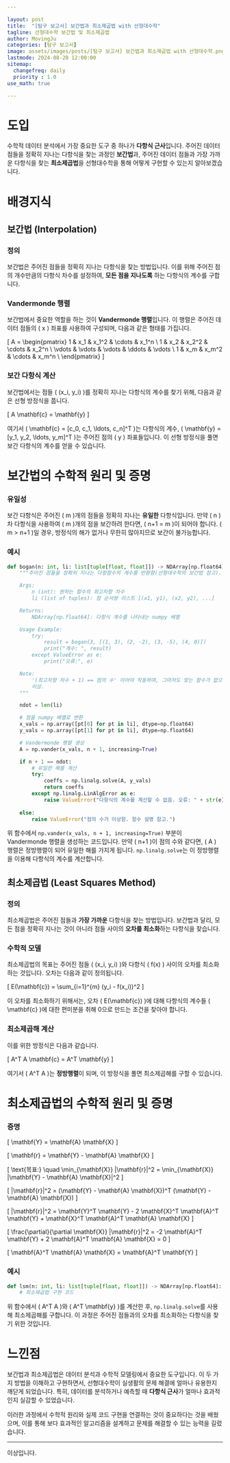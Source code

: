 ```yaml
---

layout: post  
title:  "[탐구 보고서] 보간법과 최소제곱법 with 선형대수학"  
tagline: 선형대수학 보간법 및 최소제곱법  
author: MovingJu  
categories: [탐구 보고서]  
image: assets/images/posts/[탐구 보고서] 보간법과 최소제곱법 with 선형대수학.png  
lastmode: 2024-08-20 12:00:00  
sitemap:  
  changefreq: daily  
  priority : 1.0  
use_math: true  

---
```


# 도입

수학적 데이터 분석에서 가장 중요한 도구 중 하나가 **다항식 근사**입니다. 주어진 데이터 점들을 정확히 지나는 다항식을 찾는 과정인 **보간법**과, 주어진 데이터 점들과 가장 가까운 다항식을 찾는 **최소제곱법**을 선형대수학을 통해 어떻게 구현할 수 있는지 알아보겠습니다.

# 배경지식

## 보간법 (Interpolation)

### 정의

보간법은 주어진 점들을 정확히 지나는 다항식을 찾는 방법입니다. 이를 위해 주어진 점의 개수만큼의 다항식 차수를 설정하여, **모든 점을 지나도록** 하는 다항식의 계수를 구합니다.

### Vandermonde 행렬

보간법에서 중요한 역할을 하는 것이 **Vandermonde 행렬**입니다. 이 행렬은 주어진 데이터 점들의 \( x \) 좌표를 사용하여 구성되며, 다음과 같은 형태를 가집니다.

\[
A = \begin{pmatrix}
1 & x_1 & x_1^2 & \cdots & x_1^n \\
1 & x_2 & x_2^2 & \cdots & x_2^n \\
\vdots & \vdots & \vdots & \ddots & \vdots \\
1 & x_m & x_m^2 & \cdots & x_m^n \\
\end{pmatrix}
\]

### 보간 다항식 계산

보간법에서는 점들 \( (x_i, y_i) \)를 정확히 지나는 다항식의 계수를 찾기 위해, 다음과 같은 선형 방정식을 풉니다.

\[
A \mathbf{c} = \mathbf{y}
\]

여기서 \( \mathbf{c} = [c_0, c_1, \ldots, c_n]^T \)는 다항식의 계수, \( \mathbf{y} = [y_1, y_2, \ldots, y_m]^T \)는 주어진 점의 \( y \) 좌표들입니다. 이 선형 방정식을 풀면 보간 다항식의 계수를 얻을 수 있습니다.

# 보간법의 수학적 원리 및 증명

### 유일성

보간 다항식은 주어진 \( m \)개의 점들을 정확히 지나는 **유일한** 다항식입니다. 만약 \( n \)차 다항식을 사용하여 \( m \)개의 점을 보간하려 한다면, \( n+1 = m \)이 되어야 합니다. \( m > n+1 \)일 경우, 방정식의 해가 없거나 무한히 많아지므로 보간이 불가능합니다.

### 예시

```python
def bogan(n: int, li: list[tuple[float, float]]) -> NDArray[np.float64]: 
    """주어진 점들을 정확히 지나는 다항함수의 계수를 반환함(선형대수학의 보간법 참고).

    Args:
        n (int): 원하는 함수의 최고차항 차수
        li (list of tuples): 점 순서쌍 리스트 [(x1, y1), (x2, y2), ...]

    Returns:
        NDArray[np.float64]: 다항식 계수를 나타내는 numpy 배열

    Usage Example:
        try:
            result = bogan(3, [(1, 3), (2, -2), (3, -5), (4, 0)])
            print("계수: ", result)
        except ValueError as e:
            print("오류:", e)

    Note: 
        '(최고차항 차수 + 1) == 점의 수' 이어야 작동하며, 그마저도 맞는 함수가 없으면 에러남.
        이상.
    """

    ndot = len(li)

    # 점을 numpy 배열로 변환
    x_vals = np.array([pt[0] for pt in li], dtype=np.float64)
    y_vals = np.array([pt[1] for pt in li], dtype=np.float64)

    # Vandermonde 행렬 생성
    A = np.vander(x_vals, n + 1, increasing=True)

    if n + 1 == ndot:
        # 유일한 해를 계산
        try:
            coeffs = np.linalg.solve(A, y_vals)
            return coeffs
        except np.linalg.LinAlgError as e:
            raise ValueError("다항식의 계수를 계산할 수 없음. 오류: " + str(e))
    
    else:
        raise ValueError("점의 수가 이상함. 함수 설명 참고.")
```

위 함수에서 `np.vander(x_vals, n + 1, increasing=True)` 부분이 Vandermonde 행렬을 생성하는 코드입니다. 만약 \( n+1 \)이 점의 수와 같다면, \( A \) 행렬은 정방행렬이 되어 유일한 해를 가지게 됩니다. `np.linalg.solve`는 이 정방행렬을 이용해 다항식의 계수를 계산합니다.

## 최소제곱법 (Least Squares Method)

### 정의

최소제곱법은 주어진 점들과 **가장 가까운** 다항식을 찾는 방법입니다. 보간법과 달리, 모든 점을 정확히 지나는 것이 아니라 점들 사이의 **오차를 최소화**하는 다항식을 찾습니다.

### 수학적 모델

최소제곱법의 목표는 주어진 점들 \( (x_i, y_i) \)와 다항식 \( f(x) \) 사이의 오차를 최소화하는 것입니다. 오차는 다음과 같이 정의됩니다.

\[
E(\mathbf{c}) = \sum_{i=1}^{m} (y_i - f(x_i))^2
\]

이 오차를 최소화하기 위해서는, 오차 \( E(\mathbf{c}) \)에 대해 다항식의 계수들 \( \mathbf{c} \)에 대한 편미분을 취해 0으로 만드는 조건을 찾아야 합니다.

### 최소제곱해 계산

이를 위한 방정식은 다음과 같습니다.

\[
A^T A \mathbf{c} = A^T \mathbf{y}
\]

여기서 \( A^T A \)는 **정방행렬**이 되며, 이 방정식을 풀면 최소제곱해를 구할 수 있습니다.

# 최소제곱법의 수학적 원리 및 증명

### 증명

\[
\mathbf{Y} = \mathbf{A} \mathbf{X}
\]

\[
\mathbf{r} = \mathbf{Y} - \mathbf{A} \mathbf{X}
\]

\[
\text{목표:} \quad \min_{\mathbf{X}} \|\mathbf{r}\|^2 = \min_{\mathbf{X}} \|\mathbf{Y} - \mathbf{A} \mathbf{X}\|^2
\]

\[
\|\mathbf{r}\|^2 = (\mathbf{Y} - \mathbf{A} \mathbf{X})^T (\mathbf{Y} - \mathbf{A} \mathbf{X})
\]

\[
\|\mathbf{r}\|^2 = \mathbf{Y}^T \mathbf{Y} - 2 \mathbf{X}^T \mathbf{A}^T \mathbf{Y} + \mathbf{X}^T \mathbf{A}^T \mathbf{A} \mathbf{X}
\]

\[
\frac{\partial}{\partial \mathbf{X}} \|\mathbf{r}\|^2 = -2 \mathbf{A}^T \mathbf{Y} + 2 \mathbf{A}^T \mathbf{A} \mathbf{X} = 0
\]

\[
\mathbf{A}^T \mathbf{A} \mathbf{X} = \mathbf{A}^T \mathbf{Y}
\]


### 예시

```python
def lsm(n: int, li: list[tuple[float, float]]) -> NDArray[np.float64]:
    # 최소제곱법 구현 코드
```

위 함수에서 \( A^T A \)와 \( A^T \mathbf{y} \)를 계산한 후, `np.linalg.solve`를 사용해 최소제곱해를 구합니다. 이 과정은 주어진 점들과의 오차를 최소화하는 다항식을 찾기 위한 것입니다.

# 느낀점

보간법과 최소제곱법은 데이터 분석과 수학적 모델링에서 중요한 도구입니다. 이 두 가지 방법을 이해하고 구현하면서, 선형대수학이 실생활의 문제 해결에 얼마나 유용한지 깨닫게 되었습니다. 특히, 데이터를 분석하거나 예측할 때 **다항식 근사**가 얼마나 효과적인지 실감할 수 있었습니다.

이러한 과정에서 수학적 원리와 실제 코드 구현을 연결하는 것이 중요하다는 것을 배웠으며, 이를 통해 보다 효과적인 알고리즘을 설계하고 문제를 해결할 수 있는 능력을 길렀습니다.

---

이상입니다.